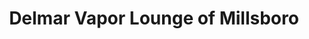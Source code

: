 ---
title: "Delmar Vapor Lounge of Millsboro"
url: /millsboro/delmar-vapor-lounge-of-millsboro/
shop: E-Zigaretten
---